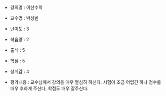 - 강의명 : 이산수학
- 교수명 : 박성빈

- 난이도 : 3
- 학습량 : 2
- 출석 : 5
- 학점 : 5
- 성취감 : 4

- 평가내용 : 교수님께서 강의을 매우 열심히 하신다. 시험이 조금 어렵긴 하나 점수를 매우 후하게 주신다. 학점도 매우 잘주신다.